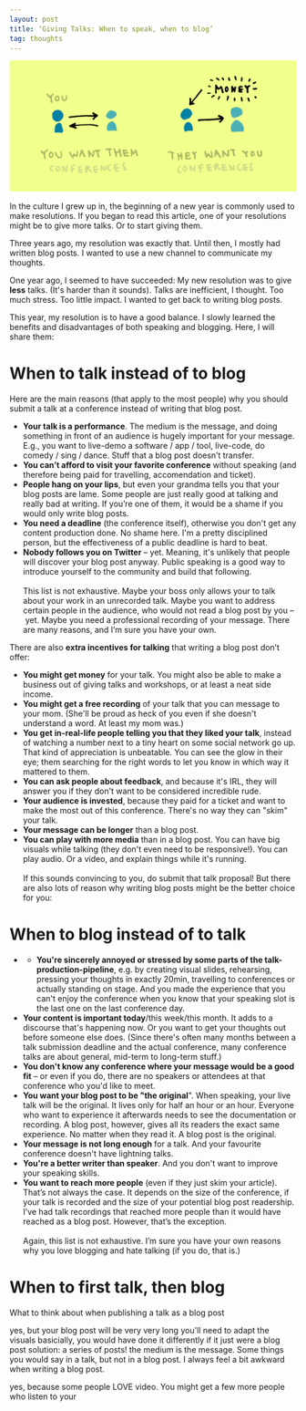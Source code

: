 ```yaml
---
layout: post
title: ‘Giving Talks: When to speak, when to blog’
tag: thoughts
---
```


![image](/pic/180105_whentotalk1.png)

In the culture I grew up in, the beginning of a new year is commonly used to make resolutions. If you began to read this article, one of your resolutions might be to give more talks. Or to start giving them.  

Three years ago, my resolution was exactly that. Until then, I mostly had written blog posts. I wanted to use a new channel to communicate my thoughts.

One year ago, I seemed to have succeeded: My new resolution was to give **less** talks. (It's harder than it sounds). Talks are inefficient, I thought. Too much stress. Too little impact. I wanted to get back to writing blog posts.

This year, my resolution is to have a good balance. I slowly learned the benefits and disadvantages of both speaking and blogging. Here, I will share them:


# When to talk instead of to blog

Here are the main reasons (that apply to the most people) why you should submit a talk at a conference instead of writing that blog post.

- **Your talk is a performance**. The medium is the message, and doing something in front of an audience is hugely important for your message. E.g., you want to live-demo a software / app / tool,  live-code, do comedy / sing / dance. Stuff that a blog post doesn’t transfer.
- **You can’t afford to visit your favorite conference** without speaking (and therefore being paid for travelling, accomendation and ticket).
- **People hang on your lips**, but even your grandma tells you that your blog posts are lame. Some people are just really good at talking and really bad at writing. If you’re one of them, it would be a shame if you would only write blog posts.
- **You need a deadline** (the conference itself), otherwise you don't get any content production done. No shame here. I'm a pretty disciplined person, but the effectiveness of a public deadline is hard to beat.
- **Nobody follows you on Twitter** – yet. Meaning, it's unlikely that people will discover your blog post anyway. Public speaking is a good way to introduce yourself to the community and build that following.
<br><br>
This list is not exhaustive. Maybe your boss only allows your to talk about your work in an unrecorded talk. Maybe you want to address certain people in the audience, who would not read a blog post by you – yet. Maybe you need a professional recording of your message. There are many reasons, and I’m sure you have your own.

There are also **extra incentives for talking** that writing a blog post don’t offer:

- **You might get money** for your talk. You might also be able to make a business out of giving talks and workshops, or at least a neat side income.
- **You might get a free recording** of your talk that you can message to your mom. (She'll be proud as heck of you even if she doesn't understand a word. At least my mom was.)
- **You get in-real-life people telling you that they liked your talk**, instead of watching a number next to a tiny heart on some social network go up. That kind of appreciation is unbeatable. You can see the glow in their eye; them searching for the right words to let you know in which way it mattered to them.
- **You can ask people about feedback**, and because it's IRL, they will answer you if they don't want to be considered incredible rude.
- **Your audience is invested**, because they paid for a ticket and want to make the most out of this conference. There's no way they can "skim" your talk.
- **Your message can be longer** than a blog post.
- **You can play with more media** than in a blog post. You can have big visuals while talking (they don't even need to be responsive!). You can play audio. Or a video, and explain things while it's running.
<br><br>
If this sounds convincing to you, do submit that talk proposal! But there are also lots of reason why writing blog posts might be the better choice for you:

# When to blog instead of to talk
- - **You're sincerely annoyed or stressed by some parts of the talk-production-pipeline**, e.g. by creating visual slides, rehearsing, pressing your thoughts in exactly 20min, travelling to conferences or actually standing on stage. And you made the experience that you can't enjoy the conference when you know that your speaking slot is the last one on the last conference day.
- **Your content is important today**/this week/this month. It adds to a discourse that's happening now. Or you want to get your thoughts out before someone else does. (Since there's often many months between a talk submission deadline and the actual conference, many conference talks are about general, mid-term to long-term stuff.)
- **You don't know any conference where your message would be a good fit** – or even if you do, there are no speakers or attendees at that conference who you'd like to meet.
- **You want your blog post to be "the original**". When speaking, your live talk will be the original. It lives only for half an hour or an hour. Everyone who want to experience it afterwards needs to see the documentation or recording. A blog post, however, gives all its readers the exact same experience. No matter when they read it. A blog post is the original.
- **Your message is not long enough** for a talk. And your favourite conference doesn't have lightning talks.
- **You're a better writer than speaker**. And you don't want to improve your speaking skills.
- **You want to reach more people** (even if they just skim your article). That’s not always the case. It depends on the size of the conference, if your talk is recorded and the size of your potential blog post readership. I’ve had talk recordings that reached more people than it would have reached as a blog post. However, that’s the exception.
<br><br>
Again, this list is not exhaustive. I’m sure you have your own reasons why you love blogging and hate talking (if you do, that is.)  


# When to first talk, then blog
What to think about when publishing a talk as a blog post

yes, but
your blog post will be very very long
you'll need to adapt the visuals
basicially, you would have done it differently if it just were a blog post
solution: a series of posts!
the medium is the message. Some things you would say in a talk, but not in a blog post. I always feel a bit awkward when writing a blog post.

yes, because
some people LOVE video. You might get a few more people who listen to your
